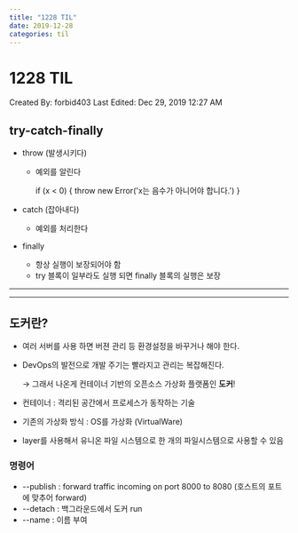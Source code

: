 ```yaml
---
title: "1228 TIL"
date: 2019-12-28
categories: til
---
```


# 1228 TIL

Created By: forbid403
Last Edited: Dec 29, 2019 12:27 AM

## try-catch-finally

- throw (발생시키다)
    - 예외를 알린다

        if (x < 0) { throw new Error('x는 음수가 아니어야 합니다.') }

- catch (잡아내다)
    - 예외를 처리한다
- finally
    - 항상 실행이 보장되어야 함
    - try 블록이 일부라도 실행 되면 finally 블록의 실행은 보장

---

---

## 도커란?

- 여러 서버를 사용 하면 버젼 관리 등 환경설정을 바꾸거나 해야 한다.
- DevOps의 발전으로 개발 주기는 빨라지고 관리는 복잡해진다.

    → 그래서 나온게 컨테이너 기반의 오픈소스 가상화 플랫폼인 **도커**!

- 컨테이너 : 격리된 공간에서 프로세스가 동작하는 기술
- 기존의 가상화 방식 : OS를 가상화 (VirtualWare)
- layer를 사용해서 유니온 파일 시스템으로 한 개의 파일시스템으로 사용할 수 있음

### 명령어

- --publish : forward traffic incoming on port 8000 to 8080 (호스트의 포트에 맞추어 forward)
- --detach : 백그라운드에서 도커 run
- --name : 이름 부여



